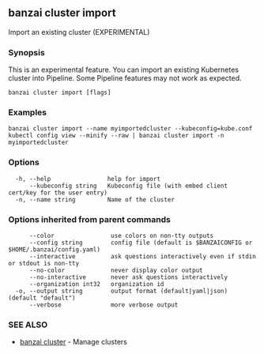 ## banzai cluster import

Import an existing cluster (EXPERIMENTAL)

### Synopsis

This is an experimental feature. You can import an existing Kubernetes cluster into Pipeline. Some Pipeline features may not work as expected.

```
banzai cluster import [flags]
```

### Examples

```
banzai cluster import --name myimportedcluster --kubeconfig=kube.conf
kubectl config view --minify --raw | banzai cluster import -n myimportedcluster
```

### Options

```
  -h, --help                help for import
      --kubeconfig string   Kubeconfig file (with embed client cert/key for the user entry)
  -n, --name string         Name of the cluster
```

### Options inherited from parent commands

```
      --color                use colors on non-tty outputs
      --config string        config file (default is $BANZAICONFIG or $HOME/.banzai/config.yaml)
      --interactive          ask questions interactively even if stdin or stdout is non-tty
      --no-color             never display color output
      --no-interactive       never ask questions interactively
      --organization int32   organization id
  -o, --output string        output format (default|yaml|json) (default "default")
      --verbose              more verbose output
```

### SEE ALSO

* [banzai cluster](banzai_cluster.md)	 - Manage clusters

